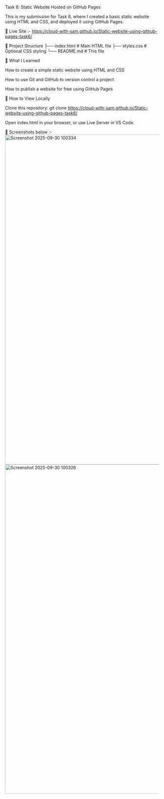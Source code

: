 Task 6: Static Website Hosted on GitHub Pages

This is my submission for Task 6, where I created a basic static website using HTML and CSS, and deployed it using GitHub Pages.

🔗 Live Site :-
https://cloud-with-sam.github.io/Static-website-using-github-pages-task6/

📁 Project Structure
├── index.html       # Main HTML file
├── styles.css       # Optional CSS styling
└── README.md        # This file

🧠 What I Learned

How to create a simple static website using HTML and CSS

How to use Git and GitHub to version control a project

How to publish a website for free using GitHub Pages

🚀 How to View Locally

Clone this repository:
git clone https://cloud-with-sam.github.io/Static-website-using-github-pages-task6/

Open index.html in your browser, or use Live Server in VS Code.

📸 Screenshots below :- 
<img width="1919" height="1079" alt="Screenshot 2025-09-30 100334" src="https://github.com/user-attachments/assets/f06e976d-d66c-468e-954b-03ea2b44f120" />
<img width="1918" height="1078" alt="Screenshot 2025-09-30 100326" src="https://github.com/user-attachments/assets/42144e8a-33b0-4792-85bb-03456ab0f073" />
